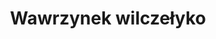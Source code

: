 ---
title: 'Wawrzynek wilczełyko'
latina: '(Daphne mezereum)'
pubDate: 'Jul 01 2022'
mainImage: 'wawrzynek_wilczelyko.jpeg'
level1: 'rośliny naczyniowe'
level2: 'ślazowce'
level3: 'wawrzynkowate'
flowertime: 'luty - maj'
where: 'Występuje w całej Europie, w zachodniej Syberii, na Ałtaju i Kaukazie, a także w Azji Mniejszej. W Polsce rośnie na całym terytorium, ale jest rośliną rzadką. Dość często występuje w południowej, wschodniej i północno-wschodniej części kraju. Na pozostałym obszarze spotykany rzadziej i na rozproszonych stanowiskach.'
---